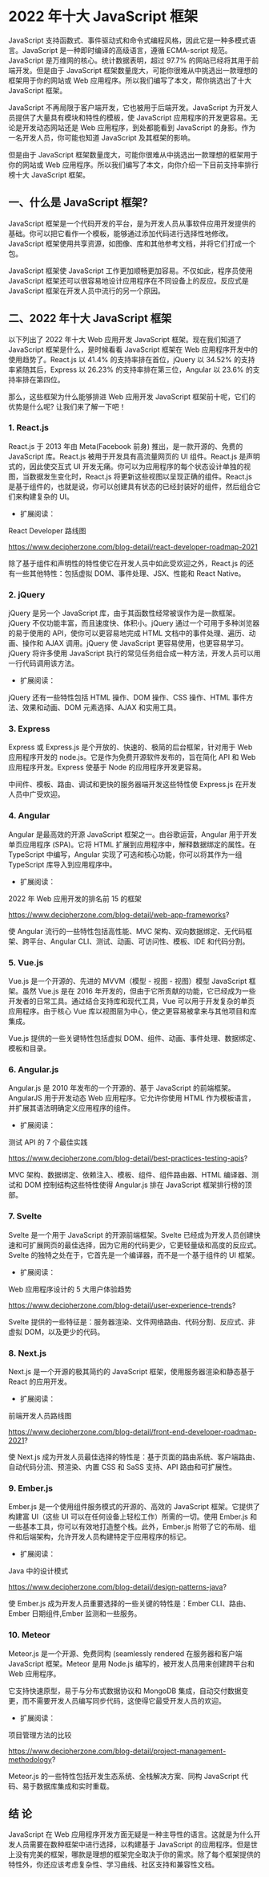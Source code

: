 # 2022 年十大 JavaScript 框架

JavaScript 支持函数式、事件驱动式和命令式编程风格，因此它是一种多模式语言。JavaScript 是一种即时编译的高级语言，遵循 ECMA-script 规范。JavaScript 是万维网的核心。统计数据表明，超过 97.7% 的网站已经将其用于前端开发。但是由于 JavaScript 框架数量庞大，可能你很难从中挑选出一款理想的框架用于你的网站或 Web 应用程序。所以我们编写了本文，帮你挑选出了十大 JavaScript 框架。

JavaScript 不再局限于客户端开发，它也被用于后端开发。JavaScript 为开发人员提供了大量具有模块和特性的模板，使 JavaScript 应用程序的开发更容易。无论是开发动态网站还是 Web 应用程序，到处都能看到 JavaScript 的身影。作为一名开发人员，你可能也知道 JavaScript 及其框架的影响。

但是由于 JavaScript 框架数量庞大，可能你很难从中挑选出一款理想的框架用于你的网站或 Web 应用程序。所以我们编写了本文，向你介绍一下目前支持率排行榜十大 JavaScript 框架。

## 一、什么是 JavaScript 框架?

JavaScript 框架是一个代码开发的平台，是为开发人员从事软件应用开发提供的基础。你可以把它看作一个模板，能够通过添加代码进行选择性地修改。JavaScript 框架使用共享资源，如图像、库和其他参考文档，并将它们打成一个包。

JavaScript 框架使 JavaScript 工作更加顺畅更加容易。不仅如此，程序员使用 JavaScript 框架还可以很容易地设计应用程序在不同设备上的反应。反应式是 JavaScript 框架在开发人员中流行的另一个原因。

## 二、2022 年十大 JavaScript 框架

以下列出了 2022 年十大 Web 应用开发 JavaScript 框架。现在我们知道了 JavaScript 框架是什么，是时候看看 JavaScript 框架在 Web 应用程序开发中的使用趋势了。React.js 以 41.4% 的支持率排在首位，jQuery 以 34.52% 的支持率紧随其后，Express 以 26.23% 的支持率排在第三位，Angular 以 23.6% 的支持率排在第四位。

那么，这些框架为什么能够排进 Web 应用开发 JavaScript 框架前十呢，它们的优势是什么呢? 让我们来了解一下吧！

### 1. React.js

React.js 于 2013 年由 Meta(Facebook 前身) 推出，是一款开源的、免费的 JavaScript 库。React.js 被用于开发具有高流量网页的 UI 组件。React.js 是声明式的，因此使交互式 UI 开发无痛。你可以为应用程序的每个状态设计单独的视图，当数据发生变化时，React.js 将更新这些视图以呈现正确的组件。React.js 是基于组件的，也就是说，你可以创建具有状态的已经封装好的组件，然后组合它们来构建复杂的 UI。

- 扩展阅读：

React Developer 路线图

https://www.decipherzone.com/blog-detail/react-developer-roadmap-2021

除了基于组件和声明性的特性使它在开发人员中如此受欢迎之外，React.js 的还有一些其他特性：包括虚拟 DOM、事件处理、JSX、性能和 React Native。

### 2. jQuery

jQuery 是另一个 JavaScript 库，由于其函数性经常被误作为是一款框架。jQuery 不仅功能丰富，而且速度快、体积小。jQuery 通过一个可用于多种浏览器的易于使用的 API，使你可以更容易地完成 HTML 文档中的事件处理、遍历、动画、操作和 AJAX 调用。jQuery 使 JavaScript 更容易使用，也更容易学习。jQuery 将许多使用 JavaScript 执行的常见任务组合成一种方法，开发人员可以用一行代码调用该方法。

- 扩展阅读：

jQuery 还有一些特性包括 HTML 操作、DOM 操作、CSS 操作、HTML 事件方法、效果和动画、DOM 元素选择、AJAX 和实用工具。

### 3. Express

Express 或 Express.js 是个开放的、快速的、极简的后台框架，针对用于 Web 应用程序开发的 node.js。它是作为免费开源软件发布的，旨在简化 API 和 Web 应用程序开发。Express 使基于 Node 的应用程序开发更容易。

中间件、模板、路由、调试和更快的服务器端开发这些特性使 Express.js 在开发人员中广受欢迎。

### 4. Angular

Angular 是最高效的开源 JavaScript 框架之一。由谷歌运营，Angular 用于开发单页应用程序 (SPA)。它将 HTML 扩展到应用程序中，解释数据绑定的属性。在 TypeScript 中编写，Angular 实现了可选和核心功能，你可以将其作为一组 TypeScript 库导入到应用程序中。

- 扩展阅读：

2022 年 Web 应用开发的排名前 15 的框架

https://www.decipherzone.com/blog-detail/web-app-frameworks?

使 Angular 流行的一些特性包括高性能、MVC 架构、双向数据绑定、无代码框架、跨平台、Angular CLI、测试、动画、可访问性、模板、IDE 和代码分割。

### 5. Vue.js

Vue.js 是一个开源的、先进的 MVVM（模型 - 视图 - 视图）模型 JavaScript 框架。虽然 Vue.js 是在 2016 年开发的，但由于它所贡献的功能，它已经成为一些开发者的日常工具。通过结合支持库和现代工具，Vue 可以用于开发复杂的单页应用程序。由于核心 Vue 库以视图层为中心，使之更容易被拿来与其他项目和库集成。

Vue.js 提供的一些关键特性包括虚拟 DOM、组件、动画、事件处理、数据绑定、模板和目录。

### 6. Angular.js

Angular.js 是 2010 年发布的一个开源的、基于 JavaScript 的前端框架。AngularJS 用于开发动态 Web 应用程序。它允许你使用 HTML 作为模板语言，并扩展其语法明确定义应用程序的组件。

- 扩展阅读：

测试 API 的 7 个最佳实践

https://www.decipherzone.com/blog-detail/best-practices-testing-apis?

MVC 架构、数据绑定、依赖注入、模板、组件、组件路由器、HTML 编译器、测试和 DOM 控制结构这些特性使得 Angular.js 排在 JavaScript 框架排行榜的顶部。

### 7. Svelte

Svelte 是一个用于 JavaScript 的开源前端框架。Svelte 已经成为开发人员创建快速和可扩展网页的最佳选择，因为它用的代码更少，它更轻量级和高度的反应式。Svelte 的独特之处在于，它首先是一个编译器，而不是一个基于组件的 UI 框架。

- 扩展阅读：

Web 应用程序设计的 5 大用户体验趋势

https://www.decipherzone.com/blog-detail/user-experience-trends?

Svelte 提供的一些特征是：服务器渲染、文件网络路由、代码分割、反应式、非虚拟 DOM，以及更少的代码。

### 8. Next.js

Next.js 是一个开源的极其简约的 JavaScript 框架，使用服务器渲染和静态基于 React 的应用开发。

- 扩展阅读：

前端开发人员路线图

https://www.decipherzone.com/blog-detail/front-end-developer-roadmap-2021?

使 Next.js 成为开发人员最佳选择的特性是：基于页面的路由系统、客户端路由、自动代码分流、预渲染、内置 CSS 和 SaSS 支持、API 路由和可扩展性。

### 9. Ember.js

Ember.js 是一个使用组件服务模式的开源的、高效的 JavaScript 框架。它提供了构建富 UI（这些 UI 可以在任何设备上轻松工作）所需的一切。使用 Ember.js 和一些基本工具，你可以有效地打造整个栈。此外，Ember.js 附带了它的布局、组件和后端架构，允许开发人员构建特定于应用程序的标记。

- 扩展阅读：

Java 中的设计模式

https://www.decipherzone.com/blog-detail/design-patterns-java?

使 Ember.js 成为开发人员重要选择的一些关键的特性是：Ember CLI、路由、Ember 日期组件,Ember 监测和一些服务。

### 10. Meteor

Meteor.js 是一个开源、免费同构 (seamlessly rendered 在服务器和客户端 JavaScript 框架。Meteor 是用 Node.js 编写的，被开发人员用来创建跨平台和 Web 应用程序。

它支持快速原型，易于与分布式数据协议和 MongoDB 集成，自动交付数据变更，而不需要开发人员编写同步代码，这使得它最受开发人员的欢迎。

- 扩展阅读：

项目管理方法的比较

https://www.decipherzone.com/blog-detail/project-management-methodology?

Meteor.js 的一些特性包括开发生态系统、全栈解决方案、同构 JavaScript 代码、易于数据库集成和实时重载。

## 结 论

JavaScript 在 Web 应用程序开发方面无疑是一种主导性的语言。这就是为什么开发人员需要在数种框架中进行选择，以构建基于 JavaScript 的应用程序。但是世上没有完美的框架，哪款是理想的框架完全取决于你的需求。除了每个框架提供的特性外，你还应该考虑复杂性、学习曲线、社区支持和兼容性文档。
